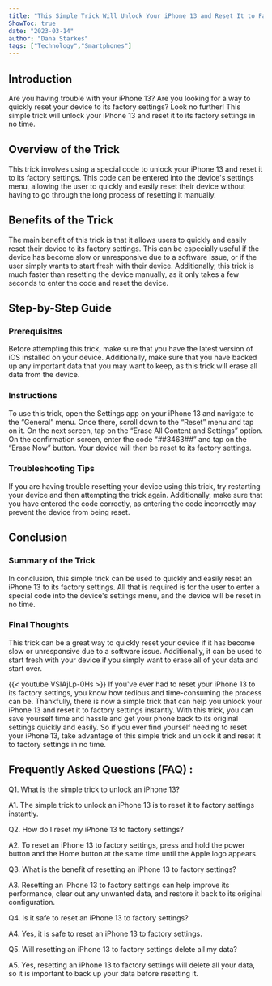```yaml
---
title: "This Simple Trick Will Unlock Your iPhone 13 and Reset It to Factory Settings Instantly!"
ShowToc: true 
date: "2023-03-14"
author: "Dana Starkes" 
tags: ["Technology","Smartphones"]
---
```

## Introduction
Are you having trouble with your iPhone 13? Are you looking for a way to quickly reset your device to its factory settings? Look no further! This simple trick will unlock your iPhone 13 and reset it to its factory settings in no time.

## Overview of the Trick
This trick involves using a special code to unlock your iPhone 13 and reset it to its factory settings. This code can be entered into the device's settings menu, allowing the user to quickly and easily reset their device without having to go through the long process of resetting it manually.

## Benefits of the Trick
The main benefit of this trick is that it allows users to quickly and easily reset their device to its factory settings. This can be especially useful if the device has become slow or unresponsive due to a software issue, or if the user simply wants to start fresh with their device. Additionally, this trick is much faster than resetting the device manually, as it only takes a few seconds to enter the code and reset the device.

## Step-by-Step Guide

### Prerequisites
Before attempting this trick, make sure that you have the latest version of iOS installed on your device. Additionally, make sure that you have backed up any important data that you may want to keep, as this trick will erase all data from the device.

### Instructions
To use this trick, open the Settings app on your iPhone 13 and navigate to the “General” menu. Once there, scroll down to the “Reset” menu and tap on it. On the next screen, tap on the “Erase All Content and Settings” option. On the confirmation screen, enter the code “*#*#3463#*#*” and tap on the “Erase Now” button. Your device will then be reset to its factory settings.

### Troubleshooting Tips
If you are having trouble resetting your device using this trick, try restarting your device and then attempting the trick again. Additionally, make sure that you have entered the code correctly, as entering the code incorrectly may prevent the device from being reset.

## Conclusion

### Summary of the Trick
In conclusion, this simple trick can be used to quickly and easily reset an iPhone 13 to its factory settings. All that is required is for the user to enter a special code into the device's settings menu, and the device will be reset in no time. 

### Final Thoughts
This trick can be a great way to quickly reset your device if it has become slow or unresponsive due to a software issue. Additionally, it can be used to start fresh with your device if you simply want to erase all of your data and start over.

{{< youtube VSIAjLp-0Hs >}} 
If you've ever had to reset your iPhone 13 to its factory settings, you know how tedious and time-consuming the process can be. Thankfully, there is now a simple trick that can help you unlock your iPhone 13 and reset it to factory settings instantly. With this trick, you can save yourself time and hassle and get your phone back to its original settings quickly and easily. So if you ever find yourself needing to reset your iPhone 13, take advantage of this simple trick and unlock it and reset it to factory settings in no time.

## Frequently Asked Questions (FAQ) :
Q1. What is the simple trick to unlock an iPhone 13?

A1. The simple trick to unlock an iPhone 13 is to reset it to factory settings instantly.

Q2. How do I reset my iPhone 13 to factory settings?

A2. To reset an iPhone 13 to factory settings, press and hold the power button and the Home button at the same time until the Apple logo appears.

Q3. What is the benefit of resetting an iPhone 13 to factory settings?

A3. Resetting an iPhone 13 to factory settings can help improve its performance, clear out any unwanted data, and restore it back to its original configuration.

Q4. Is it safe to reset an iPhone 13 to factory settings?

A4. Yes, it is safe to reset an iPhone 13 to factory settings.

Q5. Will resetting an iPhone 13 to factory settings delete all my data?

A5. Yes, resetting an iPhone 13 to factory settings will delete all your data, so it is important to back up your data before resetting it.


